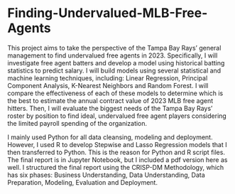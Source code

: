 # Finding-Undervalued-MLB-Free-Agents

This project aims to take the perspective of the Tampa Bay Rays’ general management to find undervalued free agents in 2023. Specifically, I will investigate free agent batters and develop a model using historical batting statistics to predict salary. I will build models using several statistical and machine learning techniques, including: Linear Regression, Principal Component Analysis, K-Nearest Neighbors and Random Forest. I will compare the effectiveness of each of these models to determine which is the best to estimate the annual contract value of 2023 MLB free agent hitters. Then, I will evaluate the biggest needs of the Tampa Bay Rays’ roster by position to find ideal, undervalued free agent players considering the limited payroll spending of the organization.

I mainly used Python for all data cleansing, modeling and deployment. However, I used R to develop Stepwise and Lasso Regression models that I then transferred to Python. This is the reason for Python and R script files. The final report is in Jupyter Notebook, but I included a pdf version here as well. I structured the final report using the CRISP-DM Methodology, which has six phases: Business Understanding, Data Understanding, Data Preparation, Modeling, Evaluation and Deployment.
